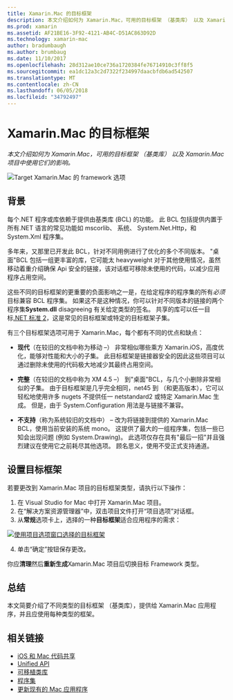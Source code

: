 ```yaml
---
title: Xamarin.Mac 的目标框架
description: 本文介绍如何为 Xamarin.Mac，可用的目标框架 （基类库） 以及 Xamarin.Mac 项目中使用它们的影响。
ms.prod: xamarin
ms.assetid: AF21BE16-3F92-4121-AB4C-D51AC863D92D
ms.technology: xamarin-mac
author: bradumbaugh
ms.author: brumbaug
ms.date: 11/10/2017
ms.openlocfilehash: 28d312ae10ce736a1720384fe76714910c3ff8f5
ms.sourcegitcommit: ea1dc12a3c2d7322f234997daacbfdb6ad542507
ms.translationtype: MT
ms.contentlocale: zh-CN
ms.lasthandoff: 06/05/2018
ms.locfileid: "34792497"
---
```

# <a name="target-framework-for-xamarinmac"></a>Xamarin.Mac 的目标框架

_本文介绍如何为 Xamarin.Mac，可用的目标框架 （基类库） 以及 Xamarin.Mac 项目中使用它们的影响。_

![Target Xamarin.Mac 的 framework 选项](target-framework-images/select-target.png "Target Xamarin.Mac 的 framework 选项")

## <a name="background"></a>背景

每个.NET 程序或库依赖于提供由基类库 (BCL) 的功能。 此 BCL 包括提供内置于所有.NET 语言的常见功能如 mscorlib、 系统、 System.Net.Http，和 System.Xml 程序集。

多年来，又那里已开发此 BCL，针对不同用例进行了优化的多个不同版本。 "桌面"BCL 包括一组更丰富的库，它可能太 heavyweight 对于其他使用情况，虽然移动着重介绍确保 Api 安全的链接，该对话框可移除未使用的代码，以减少应用程序占用空间。

这些不同的目标框架的更重要的负面影响之一是，在给定程序的程序集的所有*必须*目标兼容 BCL 程序集。 如果这不是这种情况，你可以针对不同版本的链接的两个程序集**System.dll** disagreeing 有关给定类型的签名。 共享的库可以任一目标[.NET 标准 2](https://blog.xamarin.com/share-code-net-standard-2-0/)，这是常见的目标框架或特定的目标框架子集。

有三个目标框架选项可用于 Xamarin.Mac，每个都有不同的优点和缺点：

- **现代**（在较旧的文档中称为移动 –） 非常相似哪些乘方 Xamarin.iOS，高度优化，能够对性能和大小的子集。 此目标框架是链接器安全的因此这些项目可以通过删除未使用的代码极大地减少其最终占用空间。

- **完整**（在较旧的文档中称为 XM 4.5 –） 到"桌面"BCL，与几个小删除非常相似的子集。 由于目标框架是几乎完全相同，net45 到 （和更高版本），它可以轻松地使用许多 nugets 不提供任一 netstandard2 或特定 Xamarin.Mac 生成。 但是，由于 System.Configuration 用法是与链接不兼容。

- **不支持**（称为系统较旧的文档中） – 改为将链接到提供的 Xamarin.Mac BCL，使用当前安装的系统 mono。 这提供了最大的一组程序集，包括一些已知会出现问题 (例如 System.Drawing)。 此选项仅存在具有"最后一招"并且强烈建议在使用它之前耗尽其他选项。 顾名思义，使用不受正式支持通道。

## <a name="setting-the-target-framework"></a>设置目标框架

若要更改到 Xamarin.Mac 项目的目标框架类型，请执行以下操作：

1. 在 Visual Studio for Mac 中打开 Xamarin.Mac 项目。
2. 在“解决方案资源管理器”中，双击项目文件打开“项目选项”对话框。
3. 从**常规**选项卡上，选择的一种**目标框架**适合应用程序的需求：

  [![使用项目选项窗口选择的目标框架](target-framework-images/select-target-full.png "使用项目选项窗口选择的目标框架")](target-framework-images/select-target-full-large.png#lightbox)

4. 单击“确定”按钮保存更改。

你应**清理**然后**重新生成**Xamarin.Mac 项目后切换目标 Framework 类型。

## <a name="summary"></a>总结

本文简要介绍了不同类型的目标框架 （基类库），提供给 Xamarin.Mac 应用程序，并且应使用每种类型的框架。


## <a name="related-links"></a>相关链接

- [iOS 和 Mac 代码共享](~/cross-platform/macios/index.md)
- [Unified API](~/cross-platform/macios/unified/index.md)
- [可移植类库](~/cross-platform/app-fundamentals/pcl.md)
- [程序集](~/cross-platform/internals/available-assemblies.md)
- [更新现有的 Mac 应用程序](~/cross-platform/macios/unified/updating-mac-apps.md)
